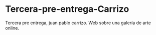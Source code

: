 # Tercera-pre-entrega-Carrizo
Tercera pre entrega, juan pablo carrizo. Web sobre una galería de arte online.
